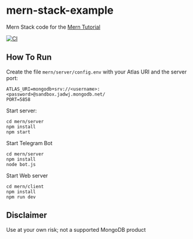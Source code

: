 # mern-stack-example
Mern Stack code for the [Mern Tutorial](https://www.mongodb.com/languages/mern-stack-tutorial)

[![CI](https://github.com/mongodb-developer/mern-stack-example/actions/workflows/main.yaml/badge.svg)](https://github.com/mongodb-developer/mern-stack-example/actions/workflows/main.yaml)

## How To Run
Create the file `mern/server/config.env` with your Atlas URI and the server port:
```
ATLAS_URI=mongodb+srv://<username>:<password>@sandbox.jadwj.mongodb.net/
PORT=5858
```

Start server:
```
cd mern/server
npm install
npm start
```

Start Telegram Bot
```
cd mern/server
npm install
node bot.js
```

Start Web server
```
cd mern/client
npm install
npm run dev
```

## Disclaimer

Use at your own risk; not a supported MongoDB product
